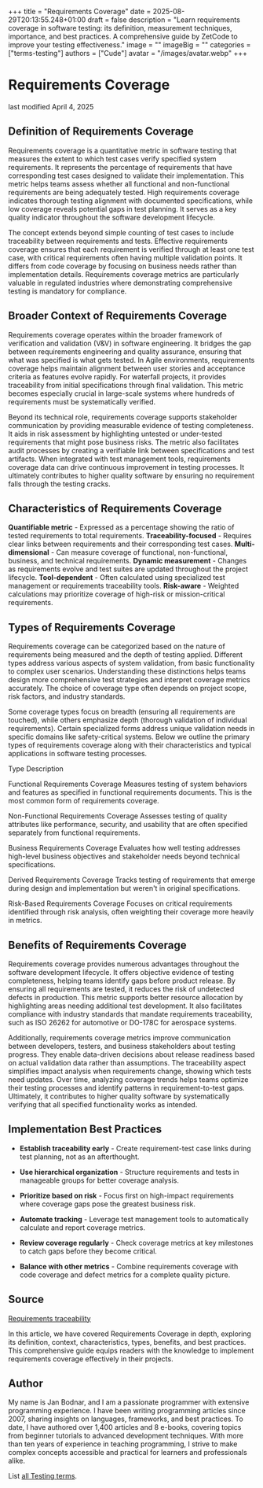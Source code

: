 +++
title = "Requirements Coverage"
date = 2025-08-29T20:13:55.248+01:00
draft = false
description = "Learn requirements coverage in software testing: its definition, measurement techniques, importance, and best practices. A comprehensive guide by ZetCode to improve your testing effectiveness."
image = ""
imageBig = ""
categories = ["terms-testing"]
authors = ["Cude"]
avatar = "/images/avatar.webp"
+++

# Requirements Coverage

last modified April 4, 2025

## Definition of Requirements Coverage

Requirements coverage is a quantitative metric in software testing that measures
the extent to which test cases verify specified system requirements. It
represents the percentage of requirements that have corresponding test cases
designed to validate their implementation. This metric helps teams assess
whether all functional and non-functional requirements are being adequately
tested. High requirements coverage indicates thorough testing alignment with
documented specifications, while low coverage reveals potential gaps in test
planning. It serves as a key quality indicator throughout the software
development lifecycle.

The concept extends beyond simple counting of test cases to include traceability
between requirements and tests. Effective requirements coverage ensures that
each requirement is verified through at least one test case, with critical
requirements often having multiple validation points. It differs from code
coverage by focusing on business needs rather than implementation details.
Requirements coverage metrics are particularly valuable in regulated industries
where demonstrating comprehensive testing is mandatory for compliance.

## Broader Context of Requirements Coverage

Requirements coverage operates within the broader framework of verification and
validation (V&amp;V) in software engineering. It bridges the gap between
requirements engineering and quality assurance, ensuring that what was specified
is what gets tested. In Agile environments, requirements coverage helps maintain
alignment between user stories and acceptance criteria as features evolve
rapidly. For waterfall projects, it provides traceability from initial
specifications through final validation. This metric becomes especially crucial
in large-scale systems where hundreds of requirements must be systematically
verified.

Beyond its technical role, requirements coverage supports stakeholder
communication by providing measurable evidence of testing completeness. It aids
in risk assessment by highlighting untested or under-tested requirements that
might pose business risks. The metric also facilitates audit processes by
creating a verifiable link between specifications and test artifacts. When
integrated with test management tools, requirements coverage data can drive
continuous improvement in testing processes. It ultimately contributes to higher
quality software by ensuring no requirement falls through the testing cracks.

## Characteristics of Requirements Coverage

**Quantifiable metric** - Expressed as a percentage showing the
ratio of tested requirements to total requirements.
**Traceability-focused** - Requires clear links between
requirements and their corresponding test cases.
**Multi-dimensional** - Can measure coverage of functional,
non-functional, business, and technical requirements.
**Dynamic measurement** - Changes as requirements evolve and
test suites are updated throughout the project lifecycle.
**Tool-dependent** - Often calculated using specialized test
management or requirements traceability tools.
**Risk-aware** - Weighted calculations may prioritize coverage
of high-risk or mission-critical requirements.

## Types of Requirements Coverage

Requirements coverage can be categorized based on the nature of requirements
being measured and the depth of testing applied. Different types address
various aspects of system validation, from basic functionality to complex
user scenarios. Understanding these distinctions helps teams design more
comprehensive test strategies and interpret coverage metrics accurately. The
choice of coverage type often depends on project scope, risk factors, and
industry standards.

Some coverage types focus on breadth (ensuring all requirements are touched),
while others emphasize depth (thorough validation of individual requirements).
Certain specialized forms address unique validation needs in specific domains
like safety-critical systems. Below we outline the primary types of requirements
coverage along with their characteristics and typical applications in software
testing processes.

Type
Description

Functional Requirements Coverage
Measures testing of system behaviors and features as specified in functional
requirements documents. This is the most common form of requirements coverage.

Non-Functional Requirements Coverage
Assesses testing of quality attributes like performance, security, and
usability that are often specified separately from functional requirements.

Business Requirements Coverage
Evaluates how well testing addresses high-level business objectives and
stakeholder needs beyond technical specifications.

Derived Requirements Coverage
Tracks testing of requirements that emerge during design and implementation
but weren't in original specifications.

Risk-Based Requirements Coverage
Focuses on critical requirements identified through risk analysis, often
weighting their coverage more heavily in metrics.

## Benefits of Requirements Coverage

Requirements coverage provides numerous advantages throughout the software
development lifecycle. It offers objective evidence of testing completeness,
helping teams identify gaps before product release. By ensuring all
requirements are tested, it reduces the risk of undetected defects in
production. This metric supports better resource allocation by highlighting
areas needing additional test development. It also facilitates compliance with
industry standards that mandate requirements traceability, such as ISO 26262 for
automotive or DO-178C for aerospace systems.

Additionally, requirements coverage metrics improve communication between
developers, testers, and business stakeholders about testing progress. They
enable data-driven decisions about release readiness based on actual validation
data rather than assumptions. The traceability aspect simplifies impact analysis
when requirements change, showing which tests need updates. Over time,
analyzing coverage trends helps teams optimize their testing processes and
identify patterns in requirement-to-test gaps. Ultimately, it contributes to
higher quality software by systematically verifying that all specified
functionality works as intended.

## Implementation Best Practices

- **Establish traceability early** - Create requirement-test case links during test planning, not as an afterthought.

- **Use hierarchical organization** - Structure requirements and tests in manageable groups for better coverage analysis.

- **Prioritize based on risk** - Focus first on high-impact requirements where coverage gaps pose the greatest business risk.

- **Automate tracking** - Leverage test management tools to automatically calculate and report coverage metrics.

- **Review coverage regularly** - Check coverage metrics at key milestones to catch gaps before they become critical.

- **Balance with other metrics** - Combine requirements coverage with code coverage and defect metrics for a complete quality picture.

## Source

[Requirements traceability](https://en.wikipedia.org/wiki/Requirements_traceability)

In this article, we have covered Requirements Coverage in depth, exploring its
definition, context, characteristics, types, benefits, and best practices. This
comprehensive guide equips readers with the knowledge to implement requirements
coverage effectively in their projects.

## Author

My name is Jan Bodnar, and I am a passionate programmer with extensive
programming experience. I have been writing programming articles since 2007,
sharing insights on languages, frameworks, and best practices. To date, I have
authored over 1,400 articles and 8 e-books, covering topics from beginner
tutorials to advanced development techniques. With more than ten years of
experience in teaching programming, I strive to make complex concepts accessible
and practical for learners and professionals alike.

List [all Testing terms](/all/#terms-test).